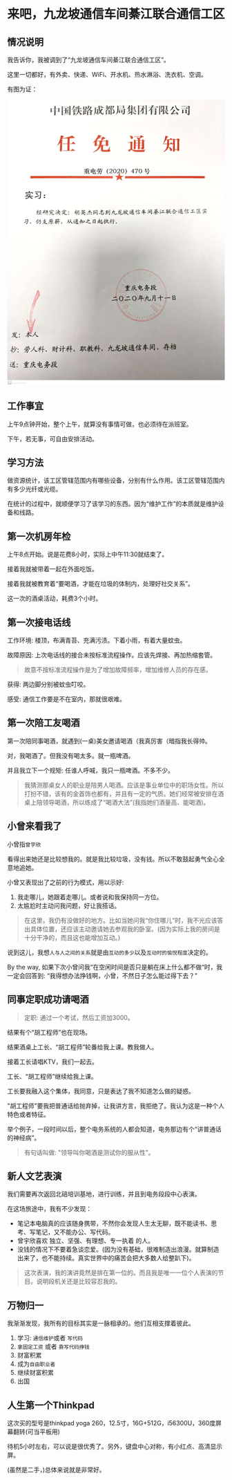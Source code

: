 # 来吧，九龙坡通信车间綦江联合通信工区

## 情况说明

我告诉你，我被调到了“九龙坡通信车间綦江联合通信工区”。

这里一切都好，有外卖、快递、WiFi、开水机、热水淋浴、洗衣机、空调。

有图为证：

![](.gitbook/assets/97fa9c2b7f4f77c4e32d2baa02a8b27a0222e5132c1999a805f3c10b6dd7aa10.jpg)

## 工作事宜

上午9点钟开始，整个上午，就算没有事情可做，也必须待在派班室。

下午，若无事，可自由安排活动。

## 学习方法

做资源统计，该工区管辖范围内有哪些设备，分别有什么作用。该工区管辖范围内有多少光纤或光缆。

在统计的过程中，就顺便学习了该学习的东西。因为“维护工作”的本质就是维护设备和线路。

## 第一次机房年检

上午8点开始。说是花费8小时，实际上中午11:30就结束了。

接着我就被带着一起在外面吃饭。

接着我就被教育着“要喝酒，才能在垃圾的体制内，处理好社交关系”。

这一次的酒桌活动，耗费3个小时。

## 第一次接电话线

工作环境: 楼顶，布满青苔、充满污渍。下着小雨，有着大量蚊虫。

故障原因: 上次电话线的接合未按标准流程操作。应该先焊接、再加热缩套管。

> 故意不按标准流程操作是为了增加故障频率，增加维修人员的存在感。

获得: 两边脚分别被蚊虫叮咬。

感受: 通信工作要是不在室内，那就很艰难。

## 第一次陪工友喝酒

第一次陪同事喝酒，就遇到\(一桌\)美女邀请喝酒（我真厉害（暗指我长得帅。

对，我喝酒了。但我没有喝太多。就一瓶啤酒。

并且我立下一个规矩: 任谁人呼喊，我只一瓶啤酒。不多不少。

> 我猜测那桌女人的职业是陪男人喝酒。应该是事业单位中的职场女性。所以打扮不错，该有的金首饰也都有，并且有一定的气质。她们经常被安排在酒桌上陪领导喝酒，所以练成了“喝酒大法”\(我指她们酒量高、能喝酒\)。

## 小曾来看我了

小曾指`曾宇欣` 

看得出来她还是比较想我的。就是我比较垃圾，没有钱。所以不敢鼓起勇气全心全意地追她。

小曾又表现出了之前的行为模式，用以示好:

1. 我走哪儿，她跟着走哪儿。或者说和我保持同一方位。
2. 太尴尬时主动问我问题，好让我搭话。

> 在这里，我仍有没做好的地方。比如当她问我“你住哪儿”时，我不光应该答出具体位置，还应该主动邀请她去参观我的卧室。\(因为实际上我的房间是十分干净的，而且这也能增加互动。\)

说到这儿，我想`人与人之间的关系`就是由`互动的多少`以及`互动时的愉悦程度`决定的。

By the way, 如果下次小曾问我“在空闲时间是否只是躺在床上什么都不做“时，我一定会回答到: “我得想办法挣钱啊，小曾，不然日子怎么能过得下去？”

## 同事定职成功请喝酒

> 定职: 通过一个考试，然后工资加3000。

结果有个“胡工程师”也在现场。

结果酒桌上工长、“胡工程师”轮番给我上课。教我做人。

接着工长请唱KTV，我们一起去。

工长、“胡工程师”继续给我上课。

工长要我融入这个集体，我同意，只是表达了我不知道怎么做的疑惑。

"胡工程师"要我把普通话给抛弃掉，让我讲方言，我拒绝了。我认为这是一种个人特色或者特征。

举个例子，一段时间以后，整个电务系统的人都会知道，电务那边有个“讲普通话的神经病”。

> 有句话叫做: "领导叫你喝酒是测试你的服从性"。

## 新人文艺表演

我们需要再次返回北碚培训基地，进行训练，并且到电务段段中心表演。

在这场旅途中，我有不少发现：

* 笔记本电脑真的应该随身携带，不然你会发现人生太无聊，既不能读书、思考、写笔记，又不能办公、写代码。
* 曾宇欣喜欢 独立、坚强、有理想、专一执着 的人。
* 没钱的情况下不要着急谈恋爱。\(因为没有基础，很难制造出浪漫。就算制造出来了，也不能持续。真实世界中的痛苦会把大多数人给整趴下\)。

> 这次表演，我的演讲竟然是排在第一位的。而且我是唯一一位个人表演的节目。说明段机关还是比较容忍我的。

## 万物归一

我渐渐发现，我所有的目标其实是一脉相承的。他们互相支撑着彼此。

1. 学习: `通信维护`或者 `写代码`
2. `拿固定工资` 或者 `靠写代码挣钱`
3. 财富积累
4. 成为`自由职业者`
5. 继续财富积累
6. 出国

## 人生第一个Thinkpad

这次买的型号是thinkpad yoga 260，12.5寸，16G+512G，i56300U，360度屏幕翻转\(可当平板用\)

待机5小时左右，可以说是很优秀了。另外，键盘中心对称，有小红点、高清显示屏。

\(虽然是二手，\)总体来说就是非常好。


